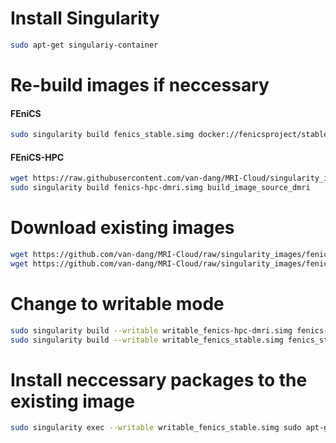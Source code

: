 # Install Singularity
```bash
sudo apt-get singulariy-container
```
# Re-build images if neccessary
#### FEniCS
```bash
sudo singularity build fenics_stable.simg docker://fenicsproject/stable
```
#### FEniCS-HPC
```bash
wget https://raw.githubusercontent.com/van-dang/MRI-Cloud/singularity_images/build_fenics_hpc_image
sudo singularity build fenics-hpc-dmri.simg build_image_source_dmri
```

# Download existing images
```bash
wget https://github.com/van-dang/MRI-Cloud/raw/singularity_images/fenics-hpc-dmri.simg
wget https://github.com/van-dang/MRI-Cloud/raw/singularity_images/fenics_stable.simg
```

# Change to writable mode
```bash
sudo singularity build --writable writable_fenics-hpc-dmri.simg fenics-hpc-dmri.simg
sudo singularity build --writable writable_fenics_stable.simg fenics_stable.simg
```

# Install neccessary packages to the existing image
```bash
sudo singularity exec --writable writable_fenics_stable.simg sudo apt-get install zip unzip gmsh
```
